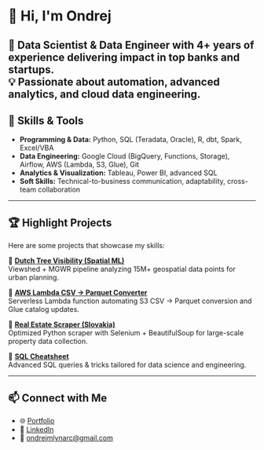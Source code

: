 # 👋 Hi, I'm Ondrej

🚀 **Data Scientist & Data Engineer** with 4+ years of experience delivering impact in top banks and startups.  
💡 Passionate about **automation, advanced analytics, and cloud data engineering**.  
---

## 🔧 Skills & Tools
- **Programming & Data:** Python, SQL (Teradata, Oracle), R, dbt, Spark, Excel/VBA  
- **Data Engineering:** Google Cloud (BigQuery, Functions, Storage), Airflow, AWS (Lambda, S3, Glue), Git  
- **Analytics & Visualization:** Tableau, Power BI, advanced SQL  
- **Soft Skills:** Technical-to-business communication, adaptability, cross-team collaboration  

---

## 🏆 Highlight Projects
Here are some projects that showcase my skills:

🔹 [**Dutch Tree Visibility (Spatial ML)**](https://github.com/Spatial-Data-Science-and-GEO-AI-Lab/2.5D-GreenViewIndex-Netherlands)  
Viewshed + MGWR pipeline analyzing 15M+ geospatial data points for urban planning.  

🔹 [**AWS Lambda CSV → Parquet Converter**](https://github.com/ondrejmlynarc/aws-lambda-parquet)  
Serverless Lambda function automating S3 CSV → Parquet conversion and Glue catalog updates.  

🔹 [**Real Estate Scraper (Slovakia)**](https://github.com/ondrejmlynarc/scraping-real-estate-selenium)  
Optimized Python scraper with Selenium + BeautifulSoup for large-scale property data collection.  

🔹 [**SQL Cheatsheet**](https://github.com/ondrejmlynarc/SQL-cheatsheet-data-science-engineering)  
Advanced SQL queries & tricks tailored for data science and engineering.  

---

## 📫 Connect with Me
- 🌐 [Portfolio](https://ondrejmlynarc.github.io/portfolio/)  
- 💼 [LinkedIn](https://www.linkedin.com/in/ondrej-mlynarcik/)  
- 📧 ondrejmlynarc@gmail.com  
